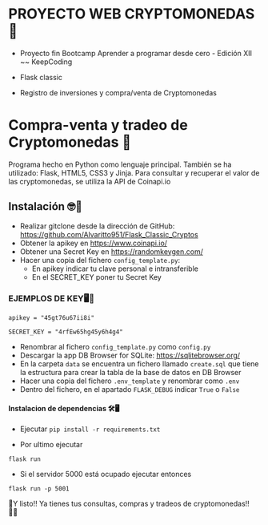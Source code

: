 # PROYECTO WEB CRYPTOMONEDAS 👛
- Proyecto fin Bootcamp Aprender a programar desde cero - Edición XII ~~ KeepCoding

- Flask classic

- Registro de inversiones y compra/venta de Cryptomonedas

# Compra-venta y tradeo de Cryptomonedas 💱

Programa hecho en Python como lenguaje principal. También se ha utilizado: Flask, HTML5, CSS3 y Jinja.
Para consultar y recuperar el valor de las cryptomonedas, se utiliza la API de Coinapi.io

## Instalación 🤓💬

- Realizar gitclone desde la dirección de GitHub: https://github.com/Alvaritto951/Flask_Classic_Cryptos
- Obtener la apikey en https://www.coinapi.io/ 
- Obtener una Secret Key en https://randomkeygen.com/ 
- Hacer una copia del fichero `config_template.py`:
    - En apikey indicar tu clave personal e intransferible
    - En el SECRET_KEY poner tu Secret Key

### EJEMPLOS DE KEY🖥️🔐
```
apikey = "45gt76u67ii8i"

SECRET_KEY = "4rfEw65hg45y6h4g4"
```

- Renombrar al fichero `config_template.py` como `config.py`
- Descargar la app DB Browser for SQLite: https://sqlitebrowser.org/
- En la carpeta `data` se encuentra un fichero llamado `create.sql` que tiene la estructura para crear la tabla de la base de datos en  DB Browser
- Hacer una copia del fichero `.env_template` y renombrar como `.env`
- Dentro del fichero, en el apartado `FLASK_DEBUG` indicar `True` o `False`

#### Instalacion de dependencias 🛠️🖥️

- Ejecutar `pip install -r requirements.txt`

- Por ultimo ejecutar

```
flask run
```
- Si el servidor 5000 está ocupado ejecutar entonces
```
flask run -p 5001
```

💱Y listo!! Ya tienes tus consultas, compras y tradeos de cryptomonedas!! 💱🔚
